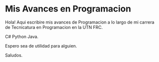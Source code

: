 # Mis Avances en Programacion

Hola!
Aqui escribire mis avances de Programacion a lo largo de mi carrera de Tecnicatura en Programacion en la UTN FRC.

C#
Python
Java.

Espero sea de utilidad para alguien.

Saludos.


